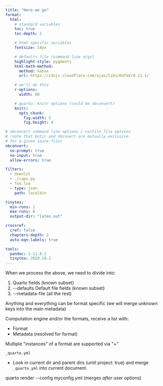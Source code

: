 ```yaml
---
title: "Here we go"
format:
  html:
    # standard variables
    toc: true
    toc-depth: 2

    # html specific variables
    fontsize: 14px

    # defaults file (command line args)
    highlight-style: pygments
    html-math-method:
      method: katex
      url: https://cdnjs.cloudflare.com/ajax/libs/KaTeX/0.11.1/

    # we'll do this
    r-options:
      width: 80

    # quarto: knitr options (could be nbconvert)
    knitr:
      opts_chunk:
        fig.width: 5
        fig.height: 4

# nbconvert command line options / confile file options
# (note that kntir and nbcovert are mutually exclusive
# for a given soure file)
nbconvert:
  no-prompt: true
  no-input: true
  allow-errors: true

filters:
  - downlit
  - ./caps.py
  - foo.lua
  - type: json
    path: localbin

tinytex:
  min-runs: 1
  max-runs: 8
  output-dir: "latex.out"

crossref:
  cref: false
  chapters-depth: 2
  auto-eqn-labels: true

tools:
  pandoc: 2.11.0.2
  tinytex: 2020.10.2
---
```


When we process the above, we need to divide into:

1. Quarto fields (known subset)
2. --defaults Default file fields (known subset)
3. --metadata-file (all the rest)

Anything and everything can be format specific (we will merge unknown
keys into the main metadata)

Computation engine and/or the formats, receive a list with:

- Format
- Metadata (resolved for format)

Multiple "instances" of a format are supported via "+"

`_quarto.yml`

- Look in current dir and parent dirs (until project: true)
  and merge `_quarto.yml` into current document.

quarto render --config myconfig.yml (merges _after_ user options)
